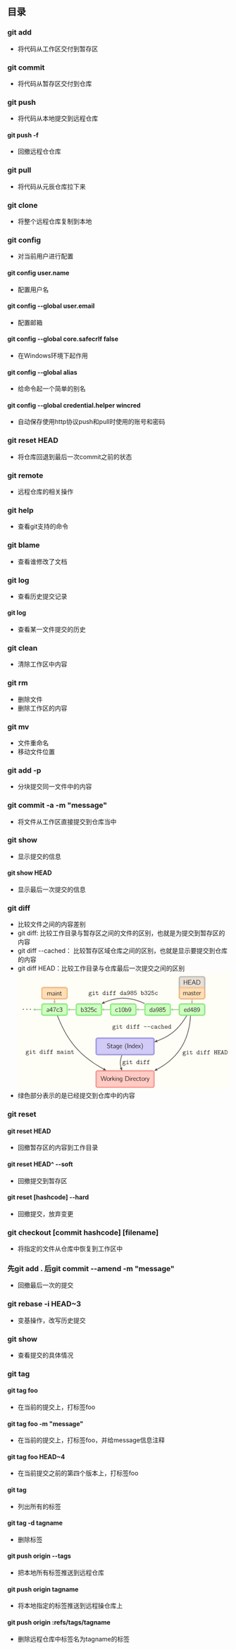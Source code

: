 ## 目录

### git add
- 将代码从工作区交付到暂存区

### git commit 
- 将代码从暂存区交付到仓库

### git push
- 将代码从本地提交到远程仓库

#### git push -f 
- 回撤远程仓仓库

### git pull
- 将代码从元辰仓库拉下来

### git clone 
- 将整个远程仓库复制到本地

### git config 
- 对当前用户进行配置

#### git config user.name 
- 配置用户名

#### git config --global user.email
- 配置邮箱

#### git config --global core.safecrlf false
- 在Windows环境下起作用

#### git config --global alias 
- 给命令起一个简单的别名

#### git config --global credential.helper wincred
- 自动保存使用http协议push和pull时使用的账号和密码

### git reset HEAD
- 将仓库回退到最后一次commit之前的状态

### git remote 
- 远程仓库的相关操作

### git help
- 查看git支持的命令

### git blame
- 查看谁修改了文档

### git log
- 查看历史提交记录

#### git log <filename>
- 查看某一文件提交的历史

### git clean 
- 清除工作区中内容

### git rm 
- 删除文件
- 删除工作区的内容

### git mv
- 文件重命名
- 移动文件位置

### git add -p
- 分块提交同一文件中的内容

### git commit -a -m "message"
- 将文件从工作区直接提交到仓库当中

### git show 
- 显示提交的信息

#### git show HEAD
- 显示最后一次提交的信息

### git diff
- 比较文件之间的内容差别
- git diff: 比较工作目录与暂存区之间的文件的区别，也就是为提交到暂存区的内容
- git diff --cached： 比较暂存区域仓库之间的区别，也就是显示要提交到仓库的内容
- git diff HEAD：比较工作目录与仓库最后一次提交之间的区别
![git-diff](images/git-diff.png) 
- 绿色部分表示的是已经提交到仓库中的内容

### git reset

#### git reset HEAD
- 回撤暂存区的内容到工作目录

#### git reset HEAD^ --soft
- 回撤提交到暂存区

#### git reset [hashcode] --hard
- 回撤提交，放弃变更

### git checkout [commit hashcode] [filename]
- 将指定的文件从仓库中恢复到工作区中

### 先git add . 后git commit --amend -m "message"
- 回撤最后一次的提交

### git rebase -i HEAD~3
- 变基操作，改写历史提交

### git show
- 查看提交的具体情况

### git tag

#### git tag foo
- 在当前的提交上，打标签foo

#### git tag foo -m "message"
- 在当前的提交上，打标签foo，并给message信息注释

#### git tag foo HEAD~4 
- 在当前提交之前的第四个版本上，打标签foo

#### git tag 
- 列出所有的标签

#### git tag -d tagname
- 删除标签

#### git push origin --tags
- 把本地所有标签推送到远程仓库

#### git push origin tagname
- 将本地指定的标签推送到远程操仓库上

#### git push origin :refs/tags/tagname
- 删除远程仓库中标签名为tagname的标签








